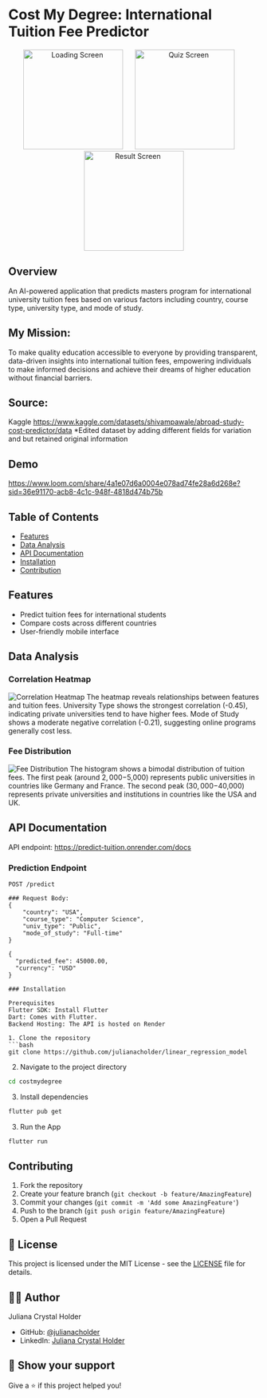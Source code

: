 # Cost My Degree: International Tuition Fee Predictor

<p align="center">
  <img src="summative/costmydegree/assets/images/loading.png" width="200" alt="Loading Screen"/>
  &nbsp;&nbsp;&nbsp;&nbsp;
  <img src="summative/costmydegree/assets/images/quiz.png" width="200" alt="Quiz Screen"/>
  &nbsp;&nbsp;&nbsp;&nbsp;
  <img src="summative/costmydegree/assets/images/result.png" width="200" alt="Result Screen"/>
</p>

## Overview
An AI-powered application that predicts masters program for international university tuition fees based on various factors including country, course type, university type, and mode of study.

## My Mission:
To make quality education accessible to everyone by providing transparent, data-driven insights into international tuition fees, empowering individuals to make informed decisions and achieve their dreams of higher education without financial barriers.

## Source:
Kaggle https://www.kaggle.com/datasets/shivampawale/abroad-study-cost-predictor/data
*Edited dataset by adding different fields for variation and but retained original information

## Demo
https://www.loom.com/share/4a1e07d6a0004e078ad74fe28a6d268e?sid=36e91170-acb8-4c1c-948f-4818d474b75b

## Table of Contents
- [Features](#features)
- [Data Analysis](#data-analysis)
- [API Documentation](#api-documentation)
- [Installation](#installation)
- [Contribution](#contributing)

## Features
- Predict tuition fees for international students
- Compare costs across different countries
- User-friendly mobile interface

## Data Analysis

### Correlation Heatmap
![Correlation Heatmap](summative/costmydegree/assets/images/heatmap.png)
The heatmap reveals relationships between features and tuition fees. University Type shows the strongest correlation (-0.45), indicating private universities tend to have higher fees. Mode of Study shows a moderate negative correlation (-0.21), suggesting online programs generally cost less.

### Fee Distribution
![Fee Distribution](summative/costmydegree/assets/images/histogram.png)
The histogram shows a bimodal distribution of tuition fees. The first peak (around $2,000-$5,000) represents public universities in countries like Germany and France. The second peak ($30,000-$40,000) represents private universities and institutions in countries like the USA and UK.


## API Documentation
API endpoint: https://predict-tuition.onrender.com/docs

### Prediction Endpoint
```https://predict-tuition.onrender.com
POST /predict

### Request Body:
{
    "country": "USA",
    "course_type": "Computer Science",
    "univ_type": "Public",
    "mode_of_study": "Full-time"
}

{
  "predicted_fee": 45000.00,
  "currency": "USD"
}

### Installation

Prerequisites
Flutter SDK: Install Flutter
Dart: Comes with Flutter.
Backend Hosting: The API is hosted on Render

1. Clone the repository
```bash
git clone https://github.com/julianacholder/linear_regression_model
```

2. Navigate to the project directory
```bash
cd costmydegree
```

3. Install dependencies
```bash
flutter pub get
```

3. Run the App
```bash
flutter run
```

## Contributing

1. Fork the repository
2. Create your feature branch (`git checkout -b feature/AmazingFeature`)
3. Commit your changes (`git commit -m 'Add some AmazingFeature'`)
4. Push to the branch (`git push origin feature/AmazingFeature`)
5. Open a Pull Request

## 📝 License

This project is licensed under the MIT License - see the [LICENSE](LICENSE) file for details.

## 👨‍💻 Author

Juliana Crystal Holder
- GitHub: [@julianacholder](https://github.com/julianacholder)
- LinkedIn: [Juliana Crystal Holder](https://linkedin.com/in/julianacrystal)

## 🌟 Show your support

Give a ⭐️ if this project helped you!

